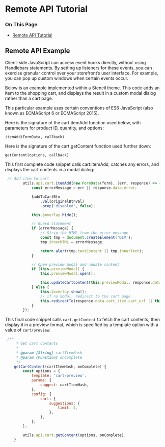 <h1>Remote API Tutorial</h1>

<div class="otp" id="no-index">
	<h3> On This Page </h3>
	<ul>
		<li><a href="#remote_remote">Remote API Tutorial</a></li>
	</ul>
</div>

## Remote API Example

Client-side JavaScript can access event hooks directly, without using Handlebars statements. By setting up listeners for these events, you can exercise granular control over your storefront’s user interface. For example, you can pop up custom windows when certain events occur.

Below is an example implemented within a Stencil theme. This code adds an item to the shopping cart, and displays the result in a custom modal dialog rather than a cart page.

This particular example uses certain conventions of ES6 JavaScript (also known as ECMAScript 6 or ECMAScript 2015).

Here is the signature of the cart.itemAdd function used below, with parameters for product ID, quantity, and options:

`itemAdd(FormData, callback)`

Here is the signature of the cart.getContent function used further down:

`getContent(options, callback)`

This first complete code snippet calls cart.itemAdd, catches any errors, and displays the cart contents in a modal dialog:

<div class="HubBlock-header">
    <div class="HubBlock-header-title flex items-center">
        <div class="HubBlock-header-name"></div>
    </div><div class="HubBlock-header-subtitle"></div>
</div>

<!--
title: ""
subtitle: ""
lineNumbers: true
-->

```js
 // Add item to cart
        utils.api.cart.itemAdd(new FormData(form), (err, response) => {
            const errorMessage = err || response.data.error;

            $addToCartBtn
                .val(originalBtnVal)
                .prop('disabled', false);

            this.$overlay.hide();

            // Guard statement
            if (errorMessage) {
                // Strip the HTML from the error message
                const tmp = document.createElement('DIV');
                tmp.innerHTML = errorMessage;

                return alert(tmp.textContent || tmp.innerText);
            }

            // Open preview modal and update content
            if (this.previewModal) {
                this.previewModal.open();

                this.updateCartContent(this.previewModal, response.data.cart_item.hash);
            } else {
                this.$overlay.show();
                // if no modal, redirect to the cart page
                this.redirectTo(response.data.cart_item.cart_url || this.context.urls.cart);
            }
        });
```

This final code snippet calls `cart.getContent` to fetch the cart contents, then display it in a preview format, which is specified by a template option with a value of `cart/preview`:

<div class="HubBlock-header">
    <div class="HubBlock-header-title flex items-center">
        <div class="HubBlock-header-name"></div>
    </div><div class="HubBlock-header-subtitle"></div>
</div>

<!--
title: ""
subtitle: ""
lineNumbers: true
-->

```js
 /**
     * Get cart contents
     *
     * @param {String} cartItemHash
     * @param {Function} onComplete
     */
    getCartContent(cartItemHash, onComplete) {
        const options = {
            template: 'cart/preview',
            params: {
                suggest: cartItemHash,
            },
            config: {
                cart: {
                    suggestions: {
                        limit: 4,
                    },
                },
            },
        };

        utils.api.cart.getContent(options, onComplete);
    }
```

